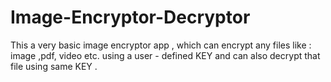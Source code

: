 # Image-Encryptor-Decryptor
This a very basic image encryptor app , which can encrypt any files like : image ,pdf, video etc. using a user - defined KEY and can also decrypt that file using same KEY . 
